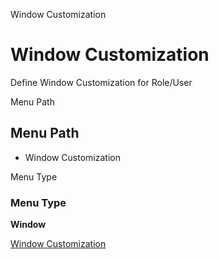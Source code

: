 
Window Customization
# Window Customization


Define Window Customization for Role/User

Menu Path
## Menu Path



- Window Customization

Menu Type
### Menu Type

**Window**


[Window Customization](functional-guide/window/window-window-customization.md)